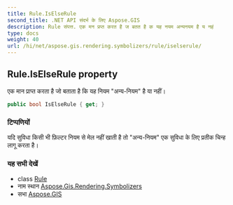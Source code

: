 ```yaml
---
title: Rule.IsElseRule
second_title: .NET API संदर्भ के लिए Aspose.GIS
description: Rule संपत्त. एक मन प्रप्त करत है ज बतत है क यह नयम अन्यनयम है य नहं
type: docs
weight: 40
url: /hi/net/aspose.gis.rendering.symbolizers/rule/iselserule/
---
```

## Rule.IsElseRule property

एक मान प्राप्त करता है जो बताता है कि यह नियम "अन्य-नियम" है या नहीं।

```csharp
public bool IsElseRule { get; }
```

### टिप्पणियों

यदि सुविधा किसी भी फ़िल्टर नियम से मेल नहीं खाती है तो "अन्य-नियम" एक सुविधा के लिए प्रतीक चिन्ह लागू करता है।

### यह सभी देखें

* class [Rule](../)
* नाम स्थान [Aspose.Gis.Rendering.Symbolizers](../../rule/)
* सभा [Aspose.GIS](../../../)


